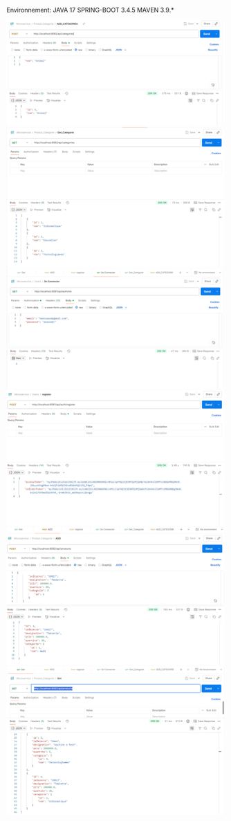 Environnement:
JAVA    17
SPRING-BOOT 3.4.5
MAVEN 3.9.*


[//]: #                                 (TEST)

![Capture Test](images/image1.PNG)
![Capture Test](images/image2.PNG)
![Capture Test](images/image3.PNG)
![Capture Test](images/image4.PNG)
![Capture Test](images/image5.PNG)
![Capture Test](images/image6.PNG)